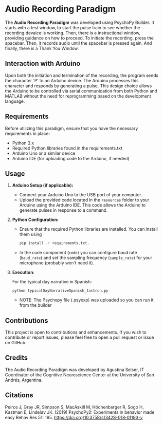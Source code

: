 # Audio Recording Paradigm

The **Audio Recording Paradigm** was developed using PsychoPy Builder. It starts with a test window, to start the pulse train to see whether the recording devaice is working. Then, there is a instructional window, providing guidance on how to proceed. To initiate the recording, press the spacebar. Then, it records audio until the spacebar is pressed again. And finally, there is a Thank You Window.

## Interaction with Arduino
Upon both the initiation and termination of the recording, the program sends the character 'P' to an Arduino device. The Arduino processes this character and responds by generating a pulse. This design choice allows the Arduino to be controlled via serial communication from both Python and MATLAB without the need for reprogramming based on the development language.

## Requirements

Before utilizing this paradigm, ensure that you have the necessary requirements in place:

- Python 3.x
- Required Python libraries found in the requirements.txt
- Arduino Uno or a similar device
- Arduino IDE (for uploading code to the Arduino, if needed)

## Usage

1. **Arduino Setup (if applicable):**
   - Connect your Arduino Uno to the USB port of your computer.
   - Upload the provided code located in the `resources` folder to your Arduino using the Arduino IDE. This code allows the Arduino to generate pulses in response to a command.

2. **Python Configuration:**
   - Ensure that the required Python libraries are installed. You can install them using
     ```bash
     pip install -r requirements.txt.

   - In the code component (`code`) you can configure baud rate (`baud_rate`) and set the sampling frequency (`sample_rate`) for your microphone (probably won't need it).

3. **Execution:**

   For the typical day narrative in Spanish:
   
   ```bash
   python typicalDayNarrativeSpanish_lastrun.py
   ```
   
      - NOTE: The Psychopy file (.psyexp) was uploaded so you can run it from the builder


## Contributions

This project is open to contributions and enhancements. If you wish to contribute or report issues, please feel free to open a pull request or issue on GitHub.


## Credits

The Audio Recording Paradigm was developed by Agustina Selser, IT Coordinator of the Cognitive Neuroscience Center at the University of San Andrés, Argentina.

## Citations

Peirce J, Gray JR, Simpson S, MacAskill M, Höchenberger R, Sogo H, Kastman E, Lindeløv JK. (2019) 
        PsychoPy2: Experiments in behavior made easy Behav Res 51: 195. 
        https://doi.org/10.3758/s13428-018-01193-y
